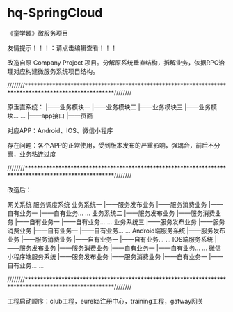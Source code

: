 # hq-SpringCloud
《童学趣》微服务项目

友情提示！！！：请点击编辑查看！！！


改造自原 Company Project 项目。分解原系统垂直结构，拆解业务，依据RPC治理对应构建微服务系统项目结构。

////////*****************************************************************************************************////////

原垂直系统：
  |——业务模块一
  |——业务模块二
  |——业务模块三
  |——业务模块... ...
  |——app接口
  |——页面

对应APP：Android、IOS、微信小程序

存在问题：各个APP的正常使用，受到版本发布的严重影响，强耦合，前后不分离，业务粘连过度

////////*****************************************************************************************************////////

改造后：

网关系统
服务调度系统
业务系统一
  |——服务发布业务
  |——服务消费业务
  |——自有业务一
  |——自有业务... ...
业务系统二
  |——服务发布业务
  |——服务消费业务
  |——自有业务一
  |——自有业务... ...
业务系统三
  |——服务发布业务
  |——服务消费业务
  |——自有业务一
  |——自有业务... ...
Android端服务系统
  |——服务发布业务
  |——服务消费业务
  |——自有业务一
  |——自有业务... ...
IOS端服务系统
  |——服务发布业务
  |——服务消费业务
  |——自有业务一
  |——自有业务... ...
微信小程序端服务系统
  |——服务发布业务
  |——服务消费业务
  |——自有业务一
  |——自有业务... ...
  
  
////////*****************************************************************************************************////////


工程启动顺序：club工程，eureka注册中心，training工程，gatway网关


